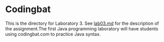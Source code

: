 # Codingbat

This is the directory for Laboratory 3. See [lab03.md](lab03.md) for the description of the assignment.The first Java programming laboratory will have students using codingbat.com to practice Java syntax.